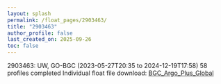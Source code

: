 ```yaml
---
layout: splash
permalink: /float_pages/2903463/
title: "2903463"
author_profile: false
last_created_on: 2025-09-26
toc: false
---
```

 
2903463: UW, GO-BGC (2023-05-27T20:35 to 2024-12-19T17:58)
58 profiles completed
Individual float file download: [BGC_Argo_Plus_Global](https://ftp.soest.hawaii.edu/bgc_argo_plus/Individual_Floats/outliers_removed/2903463_Sprof_processed.nc)
